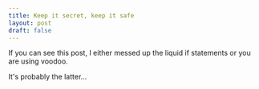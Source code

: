 ```yaml
---
title: Keep it secret, keep it safe
layout: post
draft: false
---
```

If you can see this post, I either messed up the liquid if statements or you are using voodoo.

It's probably the latter...
